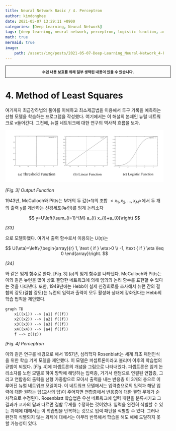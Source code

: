 ```yaml
---
title: Neural Network Basic / 4. Perceptron
author: kimdonghee
date: 2021-05-07 13:29:11 +0900
categories: [Deep Learning, Neural Network]
tags: [deep learning, neural network, perceptron, logistic function, artificial intelligence]
math: true
mermaid: true
image:
    path: /assets/img/posts/2021-05-07-Deep-Learning_Neural-Network_4-Perceptron/preview.jpg
---
```


<div style="border:1px solid; padding:10px; margin-bottom: 20px; width: 100%; text-align: center;">
<b style="font-size: 0.85em;">수업 내용 보호를 위해 일부 생략된 내용이 있을 수 있습니다.</b><br>
</div>

# **4. Method of Least Squares**

여기까지 최급강하법의 풀이를 이해하고 최소제곱법을 이용해서 투구 기록을 예측하는 선형 모델을 학습하는 프로그램을 작성했다. 여기에서는 이 해설의 본제인 뉴럴 네트워크로 v들어간다. 그전에, 뉴럴 네트워크에 대한 연구의 역사적 흐름을 보자.

![Fig. 3](/assets/img/posts/2021-05-07-Deep-Learning_Neural-Network_4-Perceptron/fig_3.png)

*$[Fig.\,3]$ Output Function*

1943년, McCulloch와 Pitts는 $M$개의 두 값($\pm 1$)의 조합 $<x_1,x_2,...,x_M>$에서 두 개의 출력 y를 계산하는 신경세포(뉴런)를 임계 논리소자

$$
y=U\left(\sum_{i=1}^{M} a_{i} x_{i}+a_{0}\right)
$$

*$[33]$*

으로 모델화했다. 여기서 출력 함수로서 이용되는 $U(\eta)$는

$$
U(\eta)=\left\{\begin{array}{r}
1, \text { if } \eta>0 \\
-1, \text { if } \eta \leq 0
\end{array}\right.
$$

*$[34]$*

와 같은 임계 함수로 한다. $[Fig.\,3]$ (a)의 임계 함수를 나타낸다. McCulloch와 Pitts는 이와 같은 뉴런을 많이 상호 결합한 네트워크에 의해 임의의 논리 함수를 표현할 수 있다는 것을 나타낸다. 또한, 1949년에는 Hebb이 실제 신경회로를 조사해서 뉴런 간의 결합의 강도(결합 강도)는 뉴런의 입력과 출력이 모두 활성화 상태에 강화된다는 Hebb의 학습 법칙을 제안했다.

```mermaid
graph TD
    x1((x1)) --> |a1| f((f))
    x2((x2)) --> |a2| f((f))
    x3((x3)) --> |a3| f((f))
    x4((x4)) --> |a4| f((f))
    f --> z((z))
```

*$[Fig.\,4]$ Perceptron*

이와 같은 연구를 배경으로 해서 1957년, 심리학자 Rosenblatt는 세계 최초 패턴인식을 위한 학습 기계 모델을 제안했다. 이 모델은 퍼셉트론이라고 불리며 이후의 학습법의 규범이 되었다. $[Fig.\,4$]에 퍼셉트론의 개념을 그림으로 나타내었다. 퍼셉트론은 임계 논리소자를 노런 모델로 하여 망막에 해당하는 입력층, 거기서 랜덤으로 연결된 연합층, 그리고 연합층의 출력을 선형 가중합으로 모아서 출력을 내는 반응층 이 3개의 층으로 이루어진 뉴럴 네트워크 모델이다. 이 네트워크 모델에서는 입력층으로의 입력과 해당 입력에 대한 원하는 답(교사의 답)이 주어지면 연합층에서 반응층에 대한 결합 무게가 순차적으로 수정된다. Rosenblatt 학습법은 우선 네트워크에 입력 패턴을 분류시키고 그 결과가 교사의 답과 다르면 결합 무게를 수정하는 것이었다. 입력을 완전히 식별할 수 있는 과제에 대해서는 이 학습법을 반복하는 것으로 입력 패턴을 식별할 수 있다. 그러나 완전히 식별되지 않는 과제에 대해서는 아무리 반복해서 학습을 해도 해에 도달하지 못할 가능성이 있다.